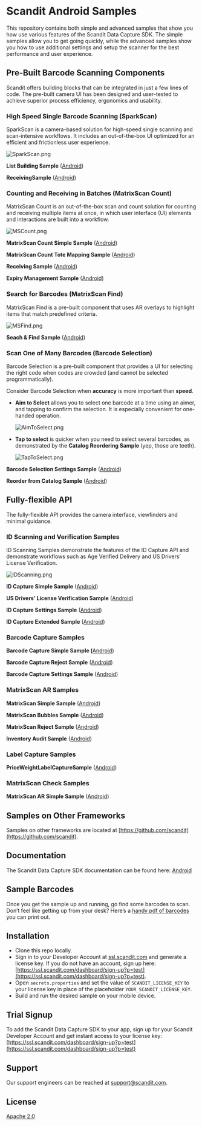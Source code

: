 # Scandit Android Samples

This repository contains both simple and advanced samples that show you how use various features of the Scandit Data Capture SDK. The simple samples allow you to get going quickly, while the advanced samples show you how to use additional settings and setup the scanner for the best performance and user experience.

## **Pre-Built Barcode Scanning Components**

Scandit offers building blocks that can be integrated in just a few lines of code. The pre-built camera UI has been designed and user-tested to achieve superior process efficiency, ergonomics and usability.

### High Speed Single Barcode Scanning (**SparkScan)**

SparkScan is a camera-based solution for high-speed single scanning and scan-intensive workflows. It includes an out-of-the-box UI optimized for an efficient and frictionless user experience.

![SparkScan.png](https://github.com/Scandit/.github/blob/main/images/SparkScan.png)

**List Building Sample** ([Android](https://github.com/Scandit/datacapture-android-samples/tree/master/ListBuildingSample))

**ReceivingSample** ([Android](https://github.com/Scandit/datacapture-android-samples/tree/master/ReceivingSample))

### Counting and Receiving in Batches (MatrixScan Count)

MatrixScan Count is an out-of-the-box scan and count solution for counting and receiving multiple items at once, in which user interface (UI) elements and interactions are built into a workflow.

![MSCount.png](https://github.com/Scandit/.github/blob/main/images/MSCount.png)

**MatrixScan Count Simple Sample** ([Android](https://github.com/Scandit/datacapture-android-samples/tree/master/MatrixScanCountSimpleSample))

**MatrixScan Count Tote Mapping Sample** ([Android](https://github.com/Scandit/datacapture-android-samples/tree/master/MatrixScanCountToteMappingSample))

**Receiving Sample** ([Android](https://github.com/Scandit/datacapture-android-samples/tree/master/ReceivingSample))

**Expiry Management Sample** ([Android](https://github.com/Scandit/datacapture-android-samples/tree/master/ExpiryManagementSample))

### Search for Barcodes (**MatrixScan Find)**

MatrixScan Find is a pre-built component that uses AR overlays to highlight items that match predefined criteria.

![MSFind.png](https://github.com/Scandit/.github/blob/main/images/MSFind.png)

**Seach  & Find Sample** ([Android](https://github.com/Scandit/datacapture-android-samples/tree/master/SearchAndFindSample))

### Scan One of Many Barcodes (Barcode Selection)

Barcode Selection is a pre-built component that provides a UI for selecting the right code when codes are crowded (and cannot be selected programmatically).

Consider Barcode Selection when **accuracy** is more important than **speed**.

- **Aim to Select** allows you to select one barcode at a time using an aimer, and tapping to confirm the selection. It is especially convenient for one-handed operation.

  ![AimToSelect.png](https://github.com/Scandit/.github/blob/main/images/AimToSelect.png)

- **Tap to select** is quicker when you need to select several barcodes, as demonstrated by the **Catalog Reordering Sample** (yep, those are teeth).

  ![TapToSelect.png](https://github.com/Scandit/.github/blob/main/images/TapToSelect.png)


**Barcode Selection Settings Sample** ([Android](https://github.com/Scandit/datacapture-android-samples/tree/master/BarcodeSelectionSettingsSample))

**Reorder from Catalog Sample** ([Android](https://github.com/Scandit/datacapture-android-samples/tree/master/ReorderFromCatalogSample))

## Fully-flexible API

The fully-flexible API provides the camera interface, viewfinders and minimal guidance.

### ID Scanning and Verification Samples

ID Scanning Samples demonstrate the features of the ID Capture API and demonstrate workflows such as Age Verified Delivery and US Drivers’ License Verification.

![IDScanning.png](https://github.com/Scandit/.github/blob/main/images/IDScanning.png)

**ID Capture Simple Sample** ([Android](https://github.com/Scandit/datacapture-android-samples/tree/master/IdCaptureSimpleSample))

**US Drivers’ License Verification Sample** ([Android](https://github.com/Scandit/datacapture-android-samples/tree/master/USDLVerificationSample))

**ID Capture Settings Sample** ([Android](https://github.com/Scandit/datacapture-android-samples/tree/master/IdCaptureSettingsSample))

**ID Capture Extended Sample** ([Android](https://github.com/Scandit/datacapture-android-samples/tree/master/IdCaptureExtendedSample))

### Barcode Capture Samples

**Barcode Capture Simple Sample (**[Android](https://github.com/Scandit/datacapture-android-samples/tree/master/BarcodeCaptureSimpleSample))

**Barcode Capture Reject Sample** ([Android](https://github.com/Scandit/datacapture-android-samples/tree/master/BarcodeCaptureRejectSample))

**Barcode Capture Settings Sample** ([Android](https://github.com/Scandit/datacapture-android-samples/tree/master/BarcodeCaptureSettingsSample))

### MatrixScan AR Samples

**MatrixScan Simple Sample** ([Android](https://github.com/Scandit/datacapture-android-samples/tree/master/MatrixScanSimpleSample))

**MatrixScan Bubbles Sample** ([Android](https://github.com/Scandit/datacapture-android-samples/tree/master/MatrixScanBubblesSample))

**MatrixScan Reject Sample** ([Android](https://github.com/Scandit/datacapture-android-samples/tree/master/MatrixScanRejectSample))

**Inventory Audit Sample** ([Android](https://github.com/Scandit/datacapture-android-samples/tree/master/InventoryAuditSample))

### Label Capture Samples

**PriceWeightLabelCaptureSample** ([Android](https://github.com/Scandit/datacapture-android-samples/tree/master/PriceWeightLabelCaptureSample))

### MatrixScan Check Samples

**MatrixScan AR Simple Sample** ([Android](https://github.com/Scandit/datacapture-android-samples/tree/master/MatrixScanARSimpleSample))

## Samples on Other Frameworks

Samples on other frameworks are located at [https://github.com/scandit](https://github.com/scandit).

## Documentation

The Scandit Data Capture SDK documentation can be found here: [Android](https://docs.scandit.com/data-capture-sdk/android/index.html)

## Sample Barcodes

Once you get the sample up and running, go find some barcodes to scan. Don’t feel like getting up from your desk? Here’s a [handy pdf of barcodes](https://github.com/Scandit/.github/blob/main/images/PrintTheseBarcodes.pdf) you can print out.

## Installation

- Clone this repo locally.
- Sign in to your Developer Account at [ssl.scandit.com](http://ssl.scandit.com) and generate a license key.  If you do not have an account, sign up here: [https://ssl.scandit.com/dashboard/sign-up?p=test](https://ssl.scandit.com/dashboard/sign-up?p=test).
- Open `secrets.properties` and set the value of `SCANDIT_LICENSE_KEY` to your license key in place of the placeholder `YOUR_SCANDIT_LICENSE_KEY`.
- Build and run the desired sample on your mobile device.

## Trial Signup

To add the Scandit Data Capture SDK to your app, sign up for your Scandit Developer Account  and get instant access to your license key: [https://ssl.scandit.com/dashboard/sign-up?p=test](https://ssl.scandit.com/dashboard/sign-up?p=test)

## Support

Our support engineers can be reached at [support@scandit.com](mailto:support@scandit.com).

## License

[Apache 2.0](http://www.apache.org/licenses/LICENSE-2.0)
